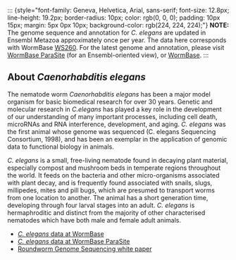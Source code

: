 ::: {style="font-family: Geneva, Helvetica, Arial, sans-serif; font-size: 12.8px; line-height: 19.2px; border-radius: 10px; color: rgb(0, 0, 0); padding: 10px 15px; margin: 5px 0px 10px; background-color: rgb(224, 224, 224);"}
**NOTE:** The genome sequence and annotation for *C. elegans* are
updated in Ensembl Metazoa approximately once per year. The data here
corresponds with WormBase
[WS260](ftp://ftp.wormbase.org/pub/wormbase/releases/WS260). For the
latest genome and annotation, please visit [WormBase
ParaSite](http://parasite.wormbase.org) (for an Ensembl-oriented view),
or [WormBase](http://www.wormbase.org).
:::

About *Caenorhabditis elegans*
------------------------------

The nematode worm *Caenorhabditis elegans* has been a major model
organism for basic biomedical research for over 30 years. Genetic and
molecular research in *C.elegans* has played a key role in the
development of our understanding of many important processes, including
cell death, microRNAs and RNA interference, development, and aging. *C.
elegans* was the first animal whose genome was sequenced (C. elegans
Sequencing Consortium, 1998), and has been an exemplar in the
application of genomic data to functional biology in animals.

*C. elegans* is a small, free-living nematode found in decaying plant
material, especially compost and mushroom beds in temperate regions
throughout the world. It feeds on the bacteria and other micro-organisms
associated with plant decay, and is frequently found associated with
snails, slugs, millipedes, mites and pill bugs, which are presumed to
transport worms from one location to another. The animal has a short
generation time, developing through four larval stages into an adult.
*C. elegans* is hermaphroditic and distinct from the majority of other
characterised nematodes which have both male and female adult animals.

-   [*C. elegans* data at
    WormBase](http://www.wormbase.org/species/c_elegans)
-   [*C. elegans* data at WormBase
    ParaSite](http://parasite.wormbase.org/Caenorhabditis_elegans/Info/Index)
-   [Roundworm Genome Sequencing white
    paper](http://www.genome.gov/11007952)
